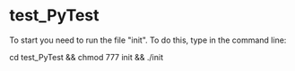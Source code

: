 # test_PyTest
To start you need to run the file "init". 
To do this, type in the command line:

cd test_PyTest && chmod 777 init && ./init
